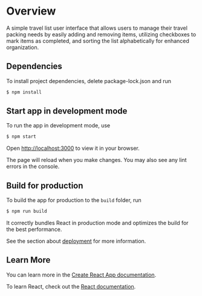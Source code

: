 # Overview
A simple travel list user interface that allows users to manage their travel packing needs by easily adding and removing items, utilizing checkboxes to mark items as completed, and sorting the list alphabetically for enhanced organization.

## Dependencies
To install project dependencies, delete package-lock.json and run
```bash
$ npm install
```

## Start app in development mode
To run the app in development mode, use
```bash
$ npm start
```
Open [http://localhost:3000](http://localhost:3000) to view it in your browser.

The page will reload when you make changes. You may also see any lint errors in the console.

## Build for production
To build the app for production to the `build` folder, run
```bash
$ npm run build
```
It correctly bundles React in production mode and optimizes the build for the best performance.

See the section about [deployment](https://facebook.github.io/create-react-app/docs/deployment) for more information.

## Learn More

You can learn more in the [Create React App documentation](https://facebook.github.io/create-react-app/docs/getting-started).

To learn React, check out the [React documentation](https://reactjs.org/).

